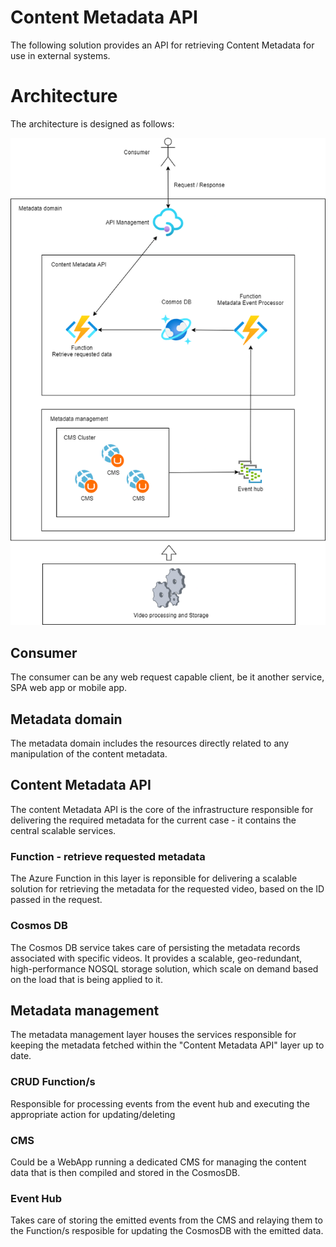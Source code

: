 # Content Metadata API
The following solution provides an API for retrieving Content Metadata for use in external systems. 

# Architecture
The architecture is designed as follows:

![Alt text](img/Architecture.png "a title")

## Consumer
The consumer can be any web request capable client, be it another service, SPA web app or mobile app. 

## Metadata domain
The metadata domain includes the resources directly related to any manipulation of the content metadata.

## Content Metadata API
The content Metadata API is the core of the infrastructure responsible for delivering the required metadata for the current case - it contains the central scalable services.

### Function - retrieve requested metadata
The Azure Function in this layer is reponsible for delivering a scalable solution for retrieving the metadata for the requested video, based on the ID passed in the request.

### Cosmos DB
The Cosmos DB service takes care of persisting the metadata records associated with specific videos. It provides a scalable, geo-redundant, high-performance NOSQL storage solution, which scale on demand based on the load that is being applied to it. 

## Metadata management
The metadata management layer houses the services responsible for keeping the metadata fetched within the "Content Metadata API" layer up to date.

### CRUD Function/s
Responsible for processing events from the event hub and executing the appropriate action for updating/deleting

### CMS
Could be a WebApp running a dedicated CMS for managing the content data that is then compiled and stored in the CosmosDB.

### Event Hub
Takes care of storing the emitted events from the CMS and relaying them to the Function/s resposible for updating the CosmosDB with the emitted data.